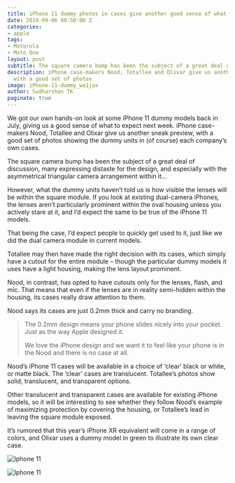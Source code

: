 ```yaml
---
title: iPhone 11 dummy photos in cases give another good sense of what to expect
date: 2019-09-06 00:50:00 Z
categories:
- apple
tags:
- Motorola
- Moto One
layout: post
subtitle: The square camera bump has been the subject of a great deal of discussion
description: iPhone case-makers Nood, Totallee and Olixar give us another sneak preview,
  with a good set of photos
image: iPhone-11-dummy_wa1jax
author: Sudharshan TK
paginate: true
---
```


We got our own hands-on look at some iPhone 11 dummy models back in July, giving us a good sense of what to expect next week. iPhone case-makers Nood, Totallee and Olixar give us another sneak preview, with a good set of photos showing the dummy units in (of course) each company’s own cases.

The square camera bump has been the subject of a great deal of discussion, many expressing distaste for the design, and especially with the asymmetrical triangular camera arrangement within it…

However, what the dummy units haven’t told us is how visible the lenses will be within the square module. If you look at existing dual-camera iPhones, the lenses aren’t particularly prominent within the oval housing unless you actively stare at it, and I’d expect the same to be true of the iPhone 11 models.

That being the case, I’d expect people to quickly get used to it, just like we did the dual camera module in current models.

Totallee may then have made the right decision with its cases, which simply have a cutout for the entire module – though the particular dummy models it uses have a light housing, making the lens layout prominent.

Nood, in contrast, has opted to have cutouts only for the lenses, flash, and mic. That means that even if the lenses are in reality semi-hidden within the housing, its cases really draw attention to them.

Nood says its cases are just 0.2mm thick and carry no branding.

> The 0.2mm design means your phone slides nicely into your pocket. Just as the way Apple designed it.
>
> We love the iPhone design and we want it to feel like your phone is in the Nood and there is no case at all.

Nood’s iPhone 11 cases will be available in a choice of ‘clear’ black or white, or matte black. The ‘clear’ cases are translucent. Totallee’s photos show solid, translucent, and transparent options.

Other translucent and transparent cases are available for existing iPhone models, so it will be interesting to see whether they follow Nood’s example of maximizing protection by covering the housing, or Totallee’s lead in leaving the square module exposed.

It’s rumored that this year’s iPhone XR equivalent will come in a range of colors, and Olixar uses a dummy model in green to illustrate its own clear case.

![Iphone 11](https://res.cloudinary.com/read-write-tech/image/upload/v1567733174/totallee-iphone-11-cases-4_s7oqgu.jpg "Apple")

![Iphone 11](https://res.cloudinary.com/read-write-tech/image/upload/v1567733224/totallee-iphone-11-cases-5_ewqhfg.jpg "Apple")
